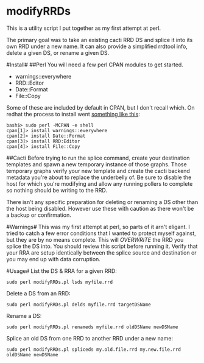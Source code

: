 modifyRRDs
==========

This is a utility script I put together as my first attempt at perl.  

The primary goal was to take an existing cacti RRD DS and splice it into its own RRD under a new name.
It can also provide a simplified rrdtool info, delete a given DS, or rename a given DS.

#Install#
##Perl
You will need a few perl CPAN modules to get started.

* warnings::everywhere
* RRD::Editor
* Date::Format
* File::Copy

Some of these are included by default in CPAN, but I don't recall which.  On redhat the process to install went [something like this](http://twiki.org/cgi-bin/view/TWiki/HowToInstallCpanModules):


    bash$> sudo perl -MCPAN -e shell
    cpan[1]> install warnings::everywhere
    cpan[2]> install Date::Format
    cpan[3]> install RRD:Editor
    cpan[4]> install File::Copy

##Cacti
Before trying to run the splice command, create your destination templates and spawn a new temporary instance of those graphs.  Those temporary graphs verify your new template and create the cacti backend metadata you're about to replace the underbelly of.  Be sure to disable the host for which you're modifying and allow any running pollers to complete so nothing should be writing to the RRD.

There isn't any specific preparation for deleting or renaming a DS other than the host being disabled.  However use these with caution as there won't be a backup or confirmation.

#Warnings#
This was my first attempt at perl, so parts of it arn't eligant.  I tried to catch a few error conditions that I wanted to protect myself against, but they are by no means complete.  This will _OVERWRITE_ the RRD you splice the DS into.  You should review this script before running it.  Verify that your RRA are setup identically between the splice source and destination or you may end up with data corruption.

#Usage#
List the DS & RRA for a given RRD:

```sudo perl modifyRRDs.pl lsds myfile.rrd```

Delete a DS from an RRD:

```sudo perl modifyRRDs.pl delds myfile.rrd targetDSName```

Rename a DS:

```sudo perl modifyRRDs.pl renameds myfile.rrd oldDSName newDSName```

Splice an old DS from one RRD to another RRD under a new name:

```sudo perl modifyRRDs.pl spliceds my.old.file.rrd my.new.file.rrd oldDSName newDSName```
